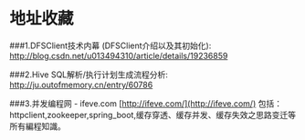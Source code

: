 # 地址收藏

###1.DFSClient技术内幕 (DFSClient介绍以及其初始化):
  http://blog.csdn.net/u013494310/article/details/19236859
  
###2.Hive SQL解析/执行计划生成流程分析:
  http://ju.outofmemory.cn/entry/60786
  
###3.并发编程网 - ifeve.com
  [http://ifeve.com/](http://ifeve.com/)
 包括：httpclient,zookeeper,spring_boot,缓存穿透、缓存并发、缓存失效之思路变迁等所有編程知識。

  

